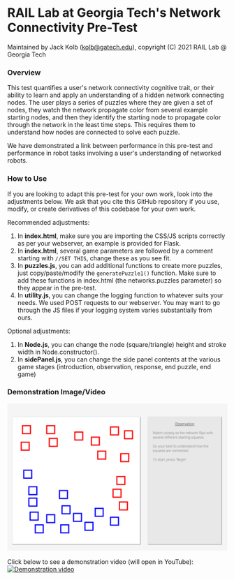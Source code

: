 # RAIL Lab at Georgia Tech's Network Connectivity Pre-Test

Maintained by Jack Kolb (kolb@gatech.edu), copyright (C) 2021 RAIL Lab @ Georgia Tech


### Overview ###

This test quantifies a user's network connectivity cognitive trait, or their ability to learn and apply an understanding of a hidden network connecting nodes. The user plays a series of puzzles where they are given a set of nodes, they watch the network propagate color from several example starting nodes, and then they identify the starting node to propagate color through the network in the least time steps. This requires them to understand how nodes are connected to solve each puzzle.

We have demonstrated a link between performance in this pre-test and performance in robot tasks involving a user's understanding of networked robots.


### How to Use ###

If you are looking to adapt this pre-test for your own work, look into the adjustments below. We ask that you cite this GitHub repository if you use, modify, or create derivatives of this codebase for your own work.

Recommended adjustments:
1. In **index.html**, make sure you are importing the CSS/JS scripts correctly as per your webserver, an example is provided for Flask.
2. In **index.html**, several game parameters are followed by a comment starting with `//SET THIS`, change these as you see fit.
3. In **puzzles.js**, you can add additional functions to create more puzzles, just copy/paste/modify the `generatePuzzle1()` function. Make sure to add these functions in index.html (the networks.puzzles parameter) so they appear in the pre-test.
4. In **utility.js**, you can change the logging function to whatever suits your needs. We used POST requests to our webserver. You may want to go through the JS files if your logging system varies substantially from ours.

Optional adjustments:
1. In **Node.js**, you can change the node (square/triangle) height and stroke width in Node.constructor().
2. In **sidePanel.js**, you can change the side panel contents at the various game stages (introduction, observation, response, end puzzle, end game)


### Demonstration Image/Video ###

![Demonstration image](img/nc_test_demo_image.png)

Click below to see a demonstration video (will open in YouTube):
[![Demonstration video](https://img.youtube.com/vi/y-khfLEPP7s/maxresdefault.jpg)](https://youtu.be/y-khfLEPP7s)